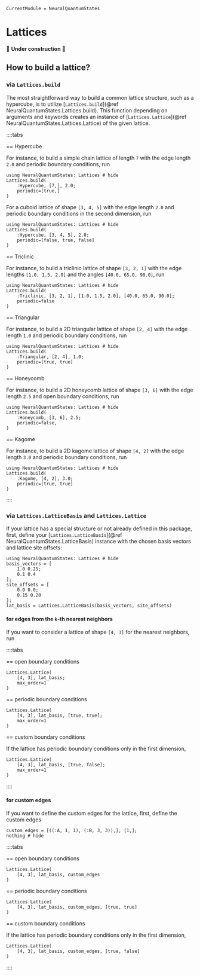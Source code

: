 ```@meta
CurrentModule = NeuralQuantumStates
```

# Lattices

🚧 **Under construction** 🚧

## How to build a lattice?

### via `Lattices.build`
The most straightforward way to build a common lattice structure, such as a hypercube, is to utilize [`Lattices.build`](@ref NeuralQuantumStates.Lattices.build). This function depending on arguments and keywords creates an instance of [`Lattices.Lattice`](@ref NeuralQuantumStates.Lattices.Lattice) of the given lattice.

::::tabs

== Hypercube

For instance, to build a simple chain lattice of length ``7`` with the edge length ``2.0`` and periodic boundary conditions, run
```@example
using NeuralQuantumStates: Lattices # hide
Lattices.build(
    :Hypercube, [7,], 2.0;
    periodic=[true,]
)
```

For a cuboid lattice of shape ``[3, 4, 5]`` with the edge length ``2.0`` and periodic boundary conditions in the second dimension, run
```@example
using NeuralQuantumStates: Lattices # hide
Lattices.build(
    :Hypercube, [3, 4, 5], 2.0;
    periodic=[false, true, false]
)
```

== Triclinic

For instance, to build a triclinic lattice of shape ``[3, 2, 1]`` with the edge lengths ``[1.0, 1.5, 2.0]`` and the angles ``[40.0, 65.0, 90.0]``, run
```@example
using NeuralQuantumStates: Lattices # hide
Lattices.build(
    :Triclinic, [3, 2, 1], [1.0, 1.5, 2.0], [40.0, 65.0, 90.0];
    periodic=false
)
```

== Triangular

For instance, to build a 2D triangular lattice of shape ``[2, 4]`` with the edge length ``1.0`` and periodic boundary conditions, run
```@example
using NeuralQuantumStates: Lattices # hide
Lattices.build(
    :Triangular, [2, 4], 1.0;
    periodic=[true, true]
)
```

== Honeycomb

For instance, to build a 2D honeycomb lattice of shape ``[3, 6]`` with the edge length ``2.5`` and open boundary conditions, run
```@example
using NeuralQuantumStates: Lattices # hide
Lattices.build(
    :Honeycomb, [3, 6], 2.5;
    periodic=false,
)
```

== Kagome

For instance, to build a 2D kagome lattice of shape ``[4, 2]`` with the edge length ``3.0`` and periodic boundary conditions, run
```@example
using NeuralQuantumStates: Lattices # hide
Lattices.build(
    :Kagome, [4, 2], 3.0;
    periodic=[true, true]
)
```
::::

### via `Lattices.LatticeBasis` and `Lattices.Lattice`
If your lattice has a special structure or not already defined in this package, first, define your [`Lattices.LatticeBasis`](@ref NeuralQuantumStates.LatticeBasis) instance with the chosen basis vectors and lattice site offsets:
```@example hard_way
using NeuralQuantumStates: Lattices # hide
basis_vectors = [
    1.0 0.25;
    0.1 0.4
];
site_offsets = [
    0.0 0.0;
    0.15 0.20
];
lat_basis = Lattices.LatticeBasis(basis_vectors, site_offsets)
```
#### for edges from the ``k``-th nearest neighbors
If you want to consider a lattice of shape ``[4, 3]`` for the nearest neighbors, run

::::tabs

== open boundary conditions

```@example hard_way
Lattices.Lattice(
    [4, 3], lat_basis;
    max_order=1
)
```

== periodic boundary conditions

```@example hard_way
Lattices.Lattice(
    [4, 3], lat_basis, [true, true];
    max_order=1
)
```

== custom boundary conditions

If the lattice has periodic boundary conditions only in the first dimension,
```@example hard_way
Lattices.Lattice(
    [4, 3], lat_basis, [true, false];
    max_order=1
)
```
::::

#### for custom edges
If you want to define the custom edges for the lattice, first, define the custom edges

```@example hard_way
custom_edges = [((:A, 1, 1), (:B, 3, 3)),], [1,];
nothing # hide
```

::::tabs

== open boundary conditions

```@example hard_way
Lattices.Lattice(
    [4, 3], lat_basis, custom_edges
)
```

== periodic boundary conditions

```@example hard_way
Lattices.Lattice(
    [4, 3], lat_basis, custom_edges, [true, true]
)
```

== custom boundary conditions

If the lattice has periodic boundary conditions only in the first dimension,
```@example hard_way
Lattices.Lattice(
    [4, 3], lat_basis, custom_edges, [true, false]
)
```
::::
